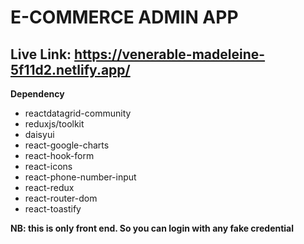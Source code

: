 # E-COMMERCE ADMIN APP
## Live Link: https://venerable-madeleine-5f11d2.netlify.app/
**Dependency**
- reactdatagrid-community
- reduxjs/toolkit
- daisyui
- react-google-charts
- react-hook-form
- react-icons
- react-phone-number-input
- react-redux
- react-router-dom
- react-toastify

**NB: this is only front end. So you can login with any fake credential**
 